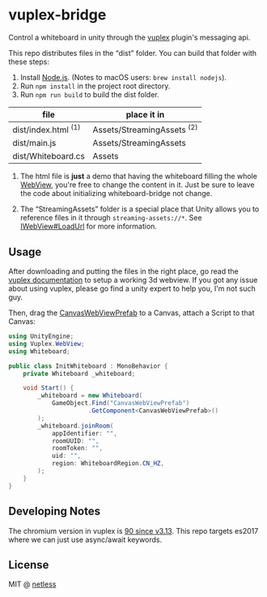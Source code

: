 # vuplex-bridge

Control a whiteboard in unity through the [vuplex](https://developer.vuplex.com/webview/overview) plugin's messaging api.

This repo distributes files in the <q>dist</q> folder. You can build that folder with these steps:

1. Install [Node.js](https://nodejs.org). (Notes to macOS users: `brew install nodejs`).
2. Run `npm install` in the project root directory.
3. Run `npm run build` to build the dist folder.

| file                           | place it in                           |
| ------------------------------ | ------------------------------------- |
| dist/index.html <sup>(1)</sup> | Assets/StreamingAssets <sup>(2)</sup> |
| dist/main.js                   | Assets/StreamingAssets                |
| dist/Whiteboard.cs             | Assets                                |

1. The html file is **just** a demo that having the whiteboard filling the whole [WebView](https://developer.vuplex.com/webview/IWebView), you're free to change the content in it. Just be sure to leave the code about initializing whiteboard-bridge not change.

2. The <q>StreamingAssets</q> folder is a special place that Unity allows you to reference files in it through `streaming-assets://*`. See [IWebView#LoadUrl](https://developer.vuplex.com/webview/IWebView#LoadUrl) for more information.

## Usage

After downloading and putting the files in the right place, go read the [vuplex&nbsp;documentation](https://developer.vuplex.com/webview/overview) to setup a working 3d webview. If you got any issue about using vuplex, please go find a unity expert to help you, I'm not such guy.

Then, drag the [CanvasWebViewPrefab](https://developer.vuplex.com/webview/CanvasWebViewPrefab) to a Canvas, attach a Script to that Canvas:

```csharp
using UnityEngine;
using Vuplex.WebView;
using Whiteboard;

public class InitWhiteboard : MonoBehavior {
    private Whiteboard _whiteboard;

    void Start() {
        _whiteboard = new Whiteboard(
            GameObject.Find("CanvasWebViewPrefab")
                      .GetComponent<CanvasWebViewPrefab>()
        );
        _whiteboard.joinRoom(
            appIdentifier: "",
            roomUUID: "",
            roomToken: "",
            uid: "",
            region: WhiteboardRegion.CN_HZ,
        );
    }
}
```

## Developing Notes

The chromium version in vuplex is [90 since v3.13](https://developer.vuplex.com/webview/releases#v3.13). This repo targets es2017 where we can just use async/await keywords.

## License

MIT @ [netless](https://github.com/netless-io)
